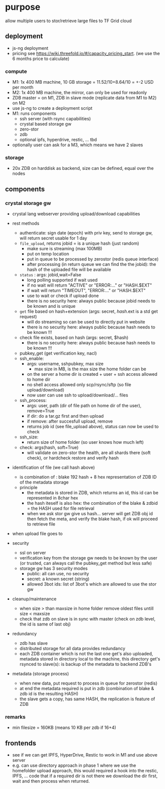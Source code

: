 
# purpose

allow multiple users to stor/retrieve large files to TF Grid cloud

## deployment

- js-ng deployment
- pricing see https://wiki.threefold.io/#/capacity_pricing_start. (we use the 6 months price to calculate)

### compute

- M1: 1x 400 MB machine, 10 GB storage = 11.52/10+8.64/10 = +-2 USD per month
- M2: 1x 400 MB machine, the mirror, can only be used for readonly
- ZDB master = on M1, ZDB in slave mode (replicate data from M1 to M2) on M2
- use js-ng to create a deployment script
- M1: runs components
    - ssh server (with rsync capabilities)
    - crystal based storage gw
    - zero-stor
    - zdb
    - optional ipfs, hyperdrive, restic, ... tbd
- optionally user can ask for a M3, which means we have 2 slaves 
    
### storage

- 20x ZDB on harddisk as backend, size can be defined, equal over the nodes

## components

### crystal storage gw

- crystal lang webserver providing upload/download capabilities
- rest methods
    - authenticate: sign date (epoch) with priv key, send to storage gw, will return secret usable for 1 day
    - ```file_upload```, returns jobid = is a unique hash (just random)
      - make sure is streaming (max 100MB)
      - put on temp location
      - put in queue to be processed by zerostor (redis queue interface)
      - after processing (in return queue we can find the the jobid): the hash of the uploaded file will be available
    - ```status``` : args: jobid,wait=False 
      - long polling supported if wait used
      - if no wait will return "ACTIVE" or "ERROR:..." or "HASH.$EXT"
      - if wait will return "TIMEOUT", "ERROR:..." or "HASH.$EXT"
      - use to wait or check if upload done
      - there is no security here: always public because jobid needs to be known and is unique
    - ```get``` file based on hash+extension (args: secret, $hash.$ext is a std get request)
      - will do streaming so can be used to directly put in website
      - there is no security here: always public because hash needs to be known !!!
    - check file exists, based on hash (args: secret, $hash)
      - there is no security here: always public because hash needs to be known !!!
    - pubkey_get (get verification key, nacl)
    - ssh_enable: 
      - args: username, sshpubkey, max size
        - max size in MB, is the max size the home folder can be
      - on the server a home dir is created + user + ssh access allowed to home dir
      - no shell access allowed only scp/rsync/sftp (so file upload/download)
      - now user can use ssh to upload/download/... files
    - ssh_process:
      - args: user, path (dir of file path on home dir of the user), remove=True
      - if dir: do a tar.gz first and then upload
      - if remove: after succesfull upload, remove
      - returns job id (see file_upload above), status can now be used to check
    - ssh_size:
      - return size of home folder (so user knows how much left) 
    - check: args(hash, soft=True)
      - will validate on zero-stor the health, are all shards there (soft check), or hardcheck restore and verify hash
      
- identification of file (we call hash above)
   - is combination of : blake 192 hash + 8 hex representation of ZDB ID of the metadata storage
   - principle
       - the metadata is stored in ZDB, which returns an id, this id can be represented in 8char hex
       - the hash iteself is also hex: the combination of the blake & zdbid = the HASH used for file retrieval
       - when we ask stor gw give us hash... server will get ZDB obj id then fetch the meta, and verify the blake hash, if ok will proceed to retrieve file
- when upload file goes to 
- security
    - ssl on server
    - verification key from the storage gw needs to be known by the user (or trusted, can always call the pubkey_get method but less safe)
    - storage gw has 3 security modes
        - public: all can use, no security
        - secret: a known secret (string)
        - allowed 3bot ids: list of 3bot's which are allowed to use the stor gw
- cleanup/maintenance
    - when size > than maxsize in home folder remove oldest files untill size < maxsize
    - check that zdb on slave is in sync with master (check on zdb level, the id is same of last obj)
- redundancy
    - zdb has slave 
    - distributed storage for all data provides redundancy
    - each ZDB container which is not the last one get's also uploaded, metadata stored in directory local to the machine, this directory get's rsynced to slave(s): is backup of the metadata to backend ZDB's
- metadata (storage process)
    - when new data, put request to process in queue for zerostor (redis)
    - at end the metadata required is put in zdb (combination of blake & zdb id is the resulting HASH)
    - the slave gets a copy, has same HASH, the replication is feature of ZDB
    

### remarks

- min filesize = 160KB (means 10 KB per zdb if 16+4)

## frontends

- see if we can get IPFS, HyperDrive, Restic to work in M1 and use above server
- e.g. can use directory approach in phase 1 where we use the homefolder upload approach, this would required a hook into the restic, IPFS, ... code that if a required dir is not there we download the dir first, wait and then process when returned.


    
